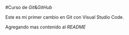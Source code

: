 #Curso de _Git_&_GitHub_

Este es mi primer cambio en Git con Visual Studio Code.

Agregando mas contenido al _README_